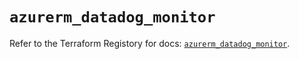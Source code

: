 # `azurerm_datadog_monitor`

Refer to the Terraform Registory for docs: [`azurerm_datadog_monitor`](https://registry.terraform.io/providers/hashicorp/azurerm/3.74.0/docs/resources/datadog_monitor).
